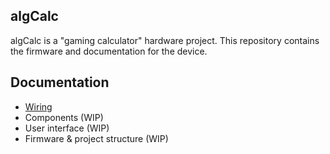## algCalc
algCalc is a "gaming calculator" hardware project. This repository contains the firmware and documentation for the device.

## Documentation
* [Wiring](/docs/wiring.md)
* Components (WIP)
* User interface (WIP)
* Firmware & project structure (WIP)
